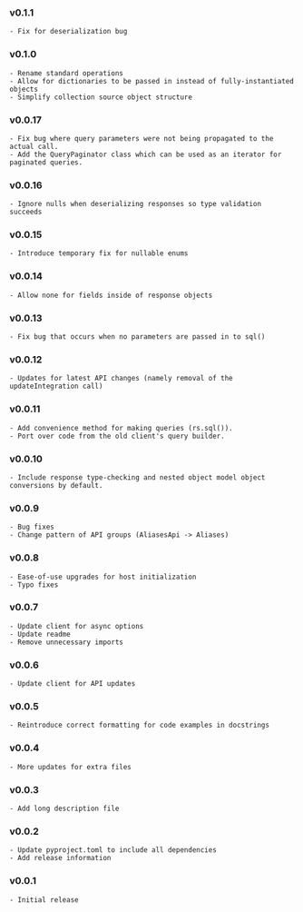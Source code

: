 ### v0.1.1
    - Fix for deserialization bug

### v0.1.0
    - Rename standard operations
    - Allow for dictionaries to be passed in instead of fully-instantiated objects
    - Simplify collection source object structure

### v0.0.17
    - Fix bug where query parameters were not being propagated to the actual call.
    - Add the QueryPaginator class which can be used as an iterator for paginated queries.

### v0.0.16
    - Ignore nulls when deserializing responses so type validation succeeds

### v0.0.15
    - Introduce temporary fix for nullable enums

### v0.0.14
    - Allow none for fields inside of response objects

### v0.0.13
    - Fix bug that occurs when no parameters are passed in to sql()

### v0.0.12
    - Updates for latest API changes (namely removal of the updateIntegration call)

### v0.0.11
    - Add convenience method for making queries (rs.sql()).
    - Port over code from the old client's query builder.

### v0.0.10
    - Include response type-checking and nested object model object conversions by default.

### v0.0.9
    - Bug fixes
    - Change pattern of API groups (AliasesApi -> Aliases)

### v0.0.8
    - Ease-of-use upgrades for host initialization
    - Typo fixes

### v0.0.7
    - Update client for async options
    - Update readme
    - Remove unnecessary imports

### v0.0.6
    - Update client for API updates

### v0.0.5
    - Reintroduce correct formatting for code examples in docstrings

### v0.0.4
    - More updates for extra files

### v0.0.3
    - Add long description file

### v0.0.2
    - Update pyproject.toml to include all dependencies
    - Add release information

### v0.0.1
    - Initial release